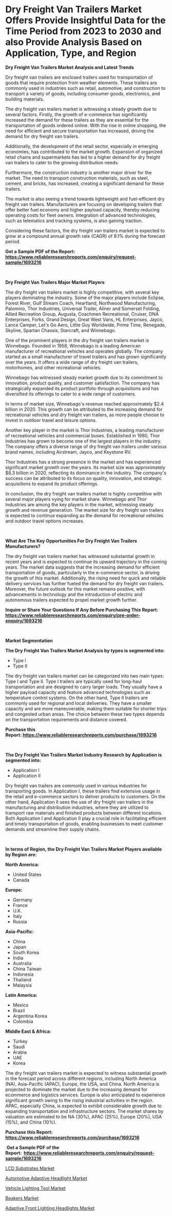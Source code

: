 <p><h1>Dry Freight Van Trailers Market Offers Provide Insightful Data for the Time Period from 2023 to 2030 and also Provide Analysis Based on Application, Type, and Region</h1></p><p><strong>Dry Freight Van Trailers Market Analysis and Latest Trends</strong></p>
<p><p>Dry freight van trailers are enclosed trailers used for transportation of goods that require protection from weather elements. These trailers are commonly used in industries such as retail, automotive, and construction to transport a variety of goods, including consumer goods, electronics, and building materials.</p><p>The dry freight van trailers market is witnessing a steady growth due to several factors. Firstly, the growth of e-commerce has significantly increased the demand for these trailers as they are essential for the transportation of goods ordered online. With the rise in online shopping, the need for efficient and secure transportation has increased, driving the demand for dry freight van trailers.</p><p>Additionally, the development of the retail sector, especially in emerging economies, has contributed to the market growth. Expansion of organized retail chains and supermarkets has led to a higher demand for dry freight van trailers to cater to the growing distribution needs.</p><p>Furthermore, the construction industry is another major driver for the market. The need to transport construction materials, such as steel, cement, and bricks, has increased, creating a significant demand for these trailers.</p><p>The market is also seeing a trend towards lightweight and fuel-efficient dry freight van trailers. Manufacturers are focusing on developing trailers that offer better fuel economy and higher payload capacity, thereby reducing operating costs for fleet owners. Integration of advanced technologies, such as telematics and tracking systems, is also gaining traction.</p><p>Considering these factors, the dry freight van trailers market is expected to grow at a compound annual growth rate (CAGR) of 9.1% during the forecast period.</p></p>
<p><strong>Get a Sample PDF of the Report:&nbsp; <a href="https://www.reliableresearchreports.com/enquiry/request-sample/1693216">https://www.reliableresearchreports.com/enquiry/request-sample/1693216</a></strong></p>
<p>&nbsp;</p>
<p><strong>Dry Freight Van Trailers Major Market Players</strong></p>
<p><p>The dry freight van trailers market is highly competitive, with several key players dominating the industry. Some of the major players include Eclipse, Forest River, Gulf Stream Coach, Heartland, Northwood Manufacturing, Palomino, Thor Industries, Universal Trailer, Aliner and Somerset Folding, Allied Recreation Group, Augusta, Coachmen Recreational, Cruiser, DNA Enterprises, Forks, Grand Design, Great West Vans, HL Enterprises, Jayco, Lance Camper, Let's Go Aero, Little Guy Worldwide, Prime Time, Renegade, Skyline, Spartan Chassis, Starcraft, and Winnebago.</p><p>One of the prominent players in the dry freight van trailers market is Winnebago. Founded in 1958, Winnebago is a leading American manufacturer of recreational vehicles and operates globally. The company started as a small manufacturer of travel trailers and has grown significantly over the years. It offers a wide range of dry freight van trailers, motorhomes, and other recreational vehicles.</p><p>Winnebago has witnessed steady market growth due to its commitment to innovation, product quality, and customer satisfaction. The company has strategically expanded its product portfolio through acquisitions and has diversified its offerings to cater to a wide range of customers.</p><p>In terms of market size, Winnebago's revenue reached approximately $2.4 billion in 2020. This growth can be attributed to the increasing demand for recreational vehicles and dry freight van trailers, as more people choose to invest in outdoor travel and leisure options.</p><p>Another key player in the market is Thor Industries, a leading manufacturer of recreational vehicles and commercial buses. Established in 1980, Thor Industries has grown to become one of the largest players in the industry. The company offers a diverse range of dry freight van trailers under various brand names, including Airstream, Jayco, and Keystone RV.</p><p>Thor Industries has a strong presence in the market and has experienced significant market growth over the years. Its market size was approximately $8.3 billion in 2020, reflecting its dominance in the industry. The company's success can be attributed to its focus on quality, innovation, and strategic acquisitions to expand its product offerings.</p><p>In conclusion, the dry freight van trailers market is highly competitive with several major players vying for market share. Winnebago and Thor Industries are among the key players in the market, witnessing steady growth and revenue generation. The market size for dry freight van trailers is expected to continue expanding as the demand for recreational vehicles and outdoor travel options increases.</p></p>
<p>&nbsp;</p>
<p><strong>What Are The Key Opportunities For Dry Freight Van Trailers Manufacturers?</strong></p>
<p><p>The dry freight van trailers market has witnessed substantial growth in recent years and is expected to continue its upward trajectory in the coming years. The market data suggests that the increasing demand for efficient transportation of goods, particularly in the e-commerce sector, is driving the growth of this market. Additionally, the rising need for quick and reliable delivery services has further fueled the demand for dry freight van trailers. Moreover, the future outlook for this market remains positive, with advancements in technology and the introduction of electric and autonomous trailers expected to propel market growth further.</p></p>
<p><strong>Inquire or Share Your Questions If Any Before Purchasing This Report: <a href="https://www.reliableresearchreports.com/enquiry/pre-order-enquiry/1693216">https://www.reliableresearchreports.com/enquiry/pre-order-enquiry/1693216</a></strong></p>
<p>&nbsp;</p>
<p><strong>Market Segmentation</strong></p>
<p><strong>The Dry Freight Van Trailers Market Analysis by types is segmented into:</strong></p>
<p><ul><li>Type I</li><li>Type II</li></ul></p>
<p><p>The dry freight van trailers market can be categorized into two main types: Type I and Type II. Type I trailers are typically used for long-haul transportation and are designed to carry larger loads. They usually have a higher payload capacity and feature advanced technologies such as temperature control systems. On the other hand, Type II trailers are commonly used for regional and local deliveries. They have a smaller capacity and are more maneuverable, making them suitable for shorter trips and congested urban areas. The choice between these two types depends on the transportation requirements and distance covered.</p></p>
<p><strong>Purchase this Report:&nbsp;<a href="https://www.reliableresearchreports.com/purchase/1693216">https://www.reliableresearchreports.com/purchase/1693216</a></strong></p>
<p>&nbsp;</p>
<p><strong>The Dry Freight Van Trailers Market Industry Research by Application is segmented into:</strong></p>
<p><ul><li>Application I</li><li>Application II</li></ul></p>
<p><p>Dry freight van trailers are commonly used in various industries for transporting goods. In Application I, these trailers find extensive usage in the retail and e-commerce sectors to deliver products to customers. On the other hand, Application II sees the use of dry freight van trailers in the manufacturing and distribution industries, where they are utilized to transport raw materials and finished products between different locations. Both Application I and Application II play a crucial role in facilitating efficient and timely transportation of goods, enabling businesses to meet customer demands and streamline their supply chains.</p></p>
<p>&nbsp;</p>
<p><strong>In terms of Region, the Dry Freight Van Trailers Market Players available by Region are:</strong></p>
<p>
    <p> <strong> North America: </strong>
        <ul>
            <li>United States</li>
            <li>Canada</li>
        </ul>
        </p> 
    <p> <strong> Europe: </strong>
        <ul>
            <li>Germany</li>
            <li>France</li>
            <li>U.K.</li>
            <li>Italy</li>
            <li>Russia</li>
        </ul>
        </p> 
    <p> <strong> Asia-Pacific: </strong>
        <ul>
            <li>China</li>
            <li>Japan</li>
            <li>South Korea</li>
            <li>India</li>
            <li>Australia</li>
            <li>China Taiwan</li>
            <li>Indonesia</li>
            <li>Thailand</li>
            <li>Malaysia</li>
        </ul>
        </p> 
    <p> <strong> Latin America: </strong>
        <ul>
            <li>Mexico</li>
            <li>Brazil</li>
            <li>Argentina Korea</li>
            <li>Colombia</li>
        </ul>
        </p> 
    <p> <strong> Middle East & Africa: </strong>
        <ul>
            <li>Turkey</li>
            <li>Saudi</li>
            <li>Arabia</li>
            <li>UAE</li>
            <li>Korea</li>
        </ul>
    </p>
    </p>
<p><p>The dry freight van trailers market is expected to witness substantial growth in the forecast period across different regions, including North America (NA), Asia-Pacific (APAC), Europe, the USA, and China. North America is projected to dominate the market due to the increasing demand for ecommerce and logistics services. Europe is also anticipated to experience significant growth owing to the rising industrial activities in the region. APAC, especially China, is expected to exhibit considerable growth due to expanding transportation and infrastructure sectors. The market shares by valuation are estimated to be NA (30%), APAC (25%), Europe (20%), USA (15%), and China (10%).</p></p>
<p><strong>Purchase this Report: <a href="https://www.reliableresearchreports.com/purchase/1693216">https://www.reliableresearchreports.com/purchase/1693216</a></strong></p>
<p>&nbsp;<strong>Get a Sample PDF of the Report:&nbsp;&nbsp;<a href="https://www.reliableresearchreports.com/enquiry/request-sample/1693216">https://www.reliableresearchreports.com/enquiry/request-sample/1693216</a></strong></p>
<p><strong></strong></p>
<p><p><a href="https://medium.com/@subhamgillrp23/lcd-substrates-market-size-cagr-trends-2024-2030-069d56d5a061">LCD Substrates Market</a></p><p><a href="https://www.linkedin.com/pulse/automotive-adaptive-headlight-market-size-share-global-analysis/">Automotive Adaptive Headlight Market</a></p><p><a href="https://www.linkedin.com/pulse/vehicle-lighting-tool-market-size-share-amp-trends-analysis/">Vehicle Lighting Tool Market</a></p><p><a href="https://medium.com/@yuvicharp23/beakers-market-analysis-its-cagr-market-segmentation-and-global-industry-overview-e651cd47ecdd">Beakers Market</a></p><p><a href="https://www.linkedin.com/pulse/decoding-adaptive-front-lighting-headlights-market-deep/">Adaptive Front Lighting Headlights Market</a></p></p>